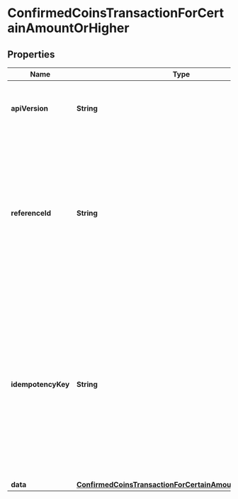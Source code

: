 

# ConfirmedCoinsTransactionForCertainAmountOrHigher


## Properties

| Name | Type | Description | Notes |
|------------ | ------------- | ------------- | -------------|
|**apiVersion** | **String** | Specifies the version of the API that incorporates this endpoint. |  |
|**referenceId** | **String** | Represents a unique identifier that serves as reference to the specific request which prompts a callback, e.g. Blockchain Events Subscription, Blockchain Automation, etc. |  |
|**idempotencyKey** | **String** | Specifies a unique ID generated by the system and attached to each callback. It is used by the server to recognize consecutive requests with the same data with the purpose not to perform the same operation twice. |  |
|**data** | [**ConfirmedCoinsTransactionForCertainAmountOrHigherData**](ConfirmedCoinsTransactionForCertainAmountOrHigherData.md) |  |  |



